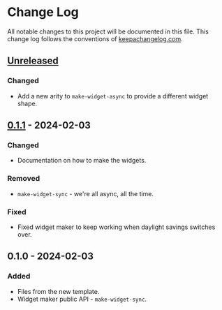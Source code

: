 # Change Log
All notable changes to this project will be documented in this file. This change log follows the conventions of [keepachangelog.com](http://keepachangelog.com/).

## [Unreleased]
### Changed
- Add a new arity to `make-widget-async` to provide a different widget shape.

## [0.1.1] - 2024-02-03
### Changed
- Documentation on how to make the widgets.

### Removed
- `make-widget-sync` - we're all async, all the time.

### Fixed
- Fixed widget maker to keep working when daylight savings switches over.

## 0.1.0 - 2024-02-03
### Added
- Files from the new template.
- Widget maker public API - `make-widget-sync`.

[Unreleased]: https://sourcehost.site/your-name/clj-portuguese-spellchecker/compare/0.1.1...HEAD
[0.1.1]: https://sourcehost.site/your-name/clj-portuguese-spellchecker/compare/0.1.0...0.1.1
